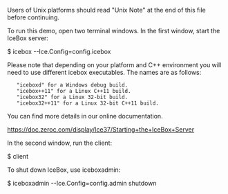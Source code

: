 Users of Unix platforms should read "Unix Note" at the end of this
file before continuing.

To run this demo, open two terminal windows. In the first window,
start the IceBox server:

$ icebox --Ice.Config=config.icebox

Please note that depending on your platform and C++ environment
you will need to use different icebox executables. The names are
as follows:

       "iceboxd" for a Windows debug build.
       "icebox++11" for a Linux C++11 build.
       "icebox32" for a Linux 32-bit build.
       "icebox32++11" for a Linux 32-bit C++11 build.

You can find more details in our online documentation.

https://doc.zeroc.com/display/Ice37/Starting+the+IceBox+Server

In the second window, run the client:

$ client

To shut down IceBox, use iceboxadmin:

$ iceboxadmin --Ice.Config=config.admin shutdown
